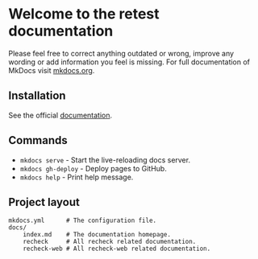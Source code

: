 # Welcome to the retest documentation

Please feel free to correct anything outdated or wrong, improve any wording or add information you feel is missing.
For full documentation of MkDocs visit [mkdocs.org](https://mkdocs.org).

## Installation

See the official [documentation](https://www.mkdocs.org/#installation).

## Commands

* `mkdocs serve` - Start the live-reloading docs server.
* `mkdocs gh-deploy` - Deploy pages to GitHub.
* `mkdocs help` - Print help message.

## Project layout

    mkdocs.yml      # The configuration file.
    docs/
        index.md    # The documentation homepage.
        recheck     # All recheck related documentation.
        recheck-web # All recheck-web related documentation.
